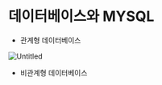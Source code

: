 # 데이터베이스와 MYSQL

- 관계형 데이터베이스

![Untitled](https://s3-us-west-2.amazonaws.com/secure.notion-static.com/bff70ab2-57a8-4dff-903b-db260ead1452/Untitled.png)

- 비관계형 데이터베이스

